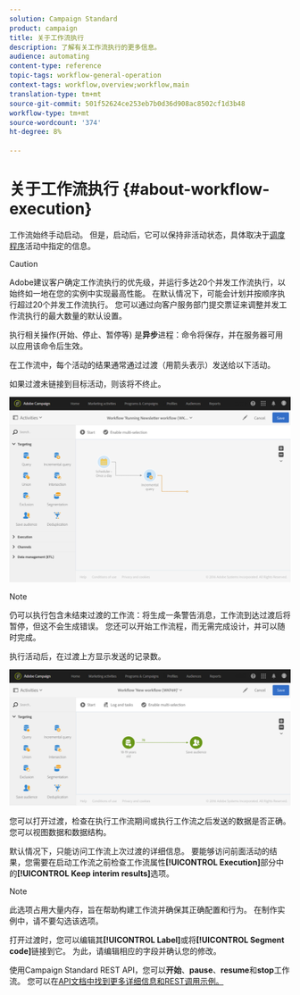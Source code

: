 ```yaml
---
solution: Campaign Standard
product: campaign
title: 关于工作流执行
description: 了解有关工作流执行的更多信息。
audience: automating
content-type: reference
topic-tags: workflow-general-operation
context-tags: workflow,overview;workflow,main
translation-type: tm+mt
source-git-commit: 501f52624ce253eb7b0d36d908ac8502cf1d3b48
workflow-type: tm+mt
source-wordcount: '374'
ht-degree: 8%

---
```



# 关于工作流执行 {#about-workflow-execution}

工作流始终手动启动。 但是，启动后，它可以保持非活动状态，具体取决于[调度程序](../../automating/using/scheduler.md)活动中指定的信息。

>[!CAUTION]
>
> Adobe建议客户确定工作流执行的优先级，并运行多达20个并发工作流执行，以始终如一地在您的实例中实现最高性能。 在默认情况下，可能会计划并按顺序执行超过20个并发工作流执行。 您可以通过向客户服务部门提交票证来调整并发工作流执行的最大数量的默认设置。

执行相关操作(开始、停止、暂停等) 是&#x200B;**异步**&#x200B;进程：命令将保存，并在服务器可用以应用该命令后生效。

在工作流中，每个活动的结果通常通过过渡（用箭头表示）发送给以下活动。

如果过渡未链接到目标活动，则该将不终止。

![](assets/wkf_execution_1.png)

>[!NOTE]
>
>仍可以执行包含未结束过渡的工作流：将生成一条警告消息，工作流到达过渡后将暂停，但这不会生成错误。 您还可以开始工作流程，而无需完成设计，并可以随时完成。

执行活动后，在过渡上方显示发送的记录数。

![](assets/wkf_transition_count.png)

您可以打开过渡，检查在执行工作流期间或执行工作流之后发送的数据是否正确。您可以视图数据和数据结构。

默认情况下，只能访问工作流上次过渡的详细信息。 要能够访问前面活动的结果，您需要在启动工作流之前检查工作流属性&#x200B;**[!UICONTROL Execution]**&#x200B;部分中的&#x200B;**[!UICONTROL Keep interim results]**&#x200B;选项。

>[!NOTE]
>
>此选项占用大量内存，旨在帮助构建工作流并确保其正确配置和行为。 在制作实例中，请不要勾选该选项。

打开过渡时，您可以编辑其&#x200B;**[!UICONTROL Label]**&#x200B;或将&#x200B;**[!UICONTROL Segment code]**&#x200B;链接到它。 为此，请编辑相应的字段并确认您的修改。

使用Campaign Standard REST API，您可以&#x200B;**开始**、**pause**、**resume**&#x200B;和&#x200B;**stop**&#x200B;工作流。 您可以在[API文档中找到更多详细信息和REST调用示例。](../../api/using/controlling-a-workflow.md)

